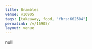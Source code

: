 ```yaml
---
title: Brambles
venue: v16905
tags: [takeaway, food, "fhrs:662504"]
permalink: /v/16905/
layout: venue
---
```

null